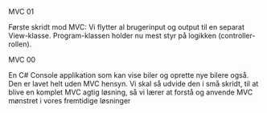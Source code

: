 MVC 01 

Første skridt mod MVC: Vi flytter al brugerinput og output til en separat View-klasse. Program-klassen holder nu mest styr på logikken (controller-rollen).

MVC 00 

En C# Console applikation som kan vise biler og oprette nye bilere også. Den er lavet helt uden MVC hensyn. Vi skal så udvide den i små skridt, til at blive en komplet MVC agtig løsning, så vi lærer at forstå og anvende MVC mønstret i vores fremtidige løsninger
